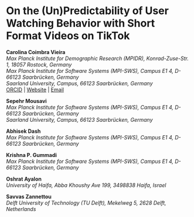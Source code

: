 # On the (Un)Predictability of User Watching Behavior with Short Format Videos on TikTok

**Carolina Coimbra Vieira**  
*Max Planck Institute for Demographic Research (MPIDR), Konrad-Zuse-Str. 1, 18057 Rostock, Germany*  
*Max Planck Institute for Software Systems (MPI-SWS), Campus E1 4, D-66123 Saarbrücken, Germany*  
*Saarland University, Campus, 66123 Saarbrücken, Germany*  
[ORCID](https://orcid.org/0000-0003-3156-4151) | [Website](https://carolcoimbra.github.io/) | [Email](mailto:coimbravieira@demogr.mpg.de)

**Sepehr Mousavi**  
*Max Planck Institute for Software Systems (MPI-SWS), Campus E1 4, D-66123 Saarbrücken, Germany*  
*Saarland University, Campus, 66123 Saarbrücken, Germany*

**Abhisek Dash**  
*Max Planck Institute for Software Systems (MPI-SWS), Campus E1 4, D-66123 Saarbrücken, Germany*

**Krishna P. Gummadi**  
*Max Planck Institute for Software Systems (MPI-SWS), Campus E1 4, D-66123 Saarbrücken, Germany*

**Oshrat Ayalon**  
*University of Haifa, Abba Khoushy Ave 199, 3498838 Haifa, Israel*

**Savvas Zannettou**  
*Delft University of Technology (TU Delft), Mekelweg 5, 2628 Delft, Netherlands*
